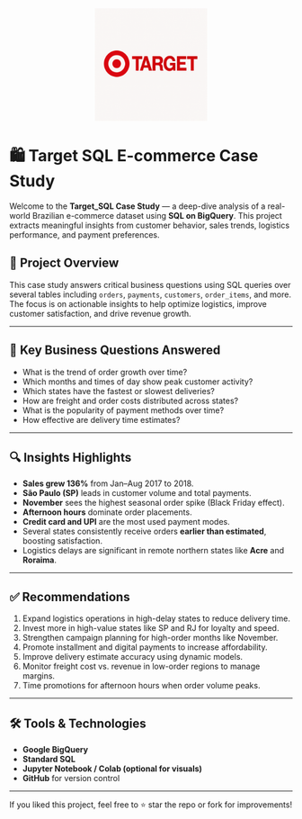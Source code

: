
<div align="center">
  <img src="Target.png" alt="Target Logo" width="200">
</div>


# 🛍️ Target SQL E-commerce Case Study

Welcome to the **Target_SQL Case Study** — a deep-dive analysis of a real-world Brazilian e-commerce dataset using **SQL on BigQuery**. This project extracts meaningful insights from customer behavior, sales trends, logistics performance, and payment preferences.

## 📘 Project Overview

This case study answers critical business questions using SQL queries over several tables including `orders`, `payments`, `customers`, `order_items`, and more. The focus is on actionable insights to help optimize logistics, improve customer satisfaction, and drive revenue growth.

---

## 🧠 Key Business Questions Answered

- What is the trend of order growth over time?
- Which months and times of day show peak customer activity?
- Which states have the fastest or slowest deliveries?
- How are freight and order costs distributed across states?
- What is the popularity of payment methods over time?
- How effective are delivery time estimates?

---

## 🔍 Insights Highlights

- **Sales grew 136%** from Jan–Aug 2017 to 2018.
- **São Paulo (SP)** leads in customer volume and total payments.
- **November** sees the highest seasonal order spike (Black Friday effect).
- **Afternoon hours** dominate order placements.
- **Credit card and UPI** are the most used payment modes.
- Several states consistently receive orders **earlier than estimated**, boosting satisfaction.
- Logistics delays are significant in remote northern states like **Acre** and **Roraima**.

---

## ✅ Recommendations

1. Expand logistics operations in high-delay states to reduce delivery time.
2. Invest more in high-value states like SP and RJ for loyalty and speed.
3. Strengthen campaign planning for high-order months like November.
4. Promote installment and digital payments to increase affordability.
5. Improve delivery estimate accuracy using dynamic models.
6. Monitor freight cost vs. revenue in low-order regions to manage margins.
7. Time promotions for afternoon hours when order volume peaks.

---

## 🛠️ Tools & Technologies

- **Google BigQuery**
- **Standard SQL**
- **Jupyter Notebook / Colab (optional for visuals)**
- **GitHub** for version control

---

If you liked this project, feel free to ⭐ star the repo or fork for improvements!

